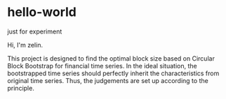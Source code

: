# hello-world
just for experiment

Hi, I'm zelin.

This project is designed to find the optimal block size based on Circular Block Bootstrap for financial time series. In the ideal situation, the bootstrapped time series should perfectly inherit the characteristics from original time series. Thus, the judgements are set up according to the principle.

